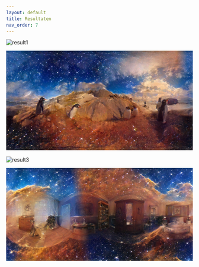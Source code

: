 ```yaml
---
layout: default
title: Resultaten
nav_order: 7
---
```






![result1](../images/very_good_blend.png)



![result2](../images/penguinz2.png)



![result3](../images/miami_horsehead_no_line.png)


![result4](../images/Space_room.png)
